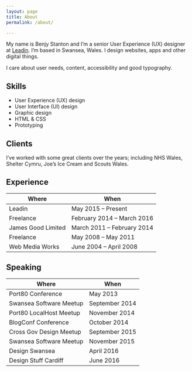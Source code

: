 ```yaml
---
layout: page
title: About
permalink: /about/

---
```


My name is Benjy Stanton and I’m a senior User Experience (UX) designer at [Leadin](http://leadin.co.uk/). I’m based in Swansea, Wales. I design websites, apps and other digital things.

I care about user needs, content, accessibility and good typography.

## Skills

- User Experience (UX) design
- User Interface (UI) design
- Graphic design
- HTML & CSS
- Prototyping

## Clients

I’ve worked with some great clients over the years; including NHS Wales, Shelter Cymru, Joe’s Ice Cream and Scouts Wales.

## Experience

Where | When
----- | -----
Leadin | May 2015 – Present
Freelance | February 2014 – March 2016
James Good Limited | March 2011 – February 2014
Freelance | May 2008 – May 2011
Web Media Works | June 2004 – April 2008

## Speaking

Where | When
----- | -----
Port80 Conference | May 2013
Swansea Software Meetup | September 2014
Port80 LocalHost Meetup | November 2014
BlogConf Conference | October 2014
Cross Gov Design Meetup | September 2015
Swansea Software Meetup | November 2015
Design Swansea | April 2016
Design Stuff Cardiff | June 2016
